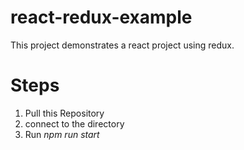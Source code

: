 # react-redux-example

This project demonstrates a react project using redux.

# Steps

1. Pull this Repository
2. connect to the directory
3. Run *npm run start*